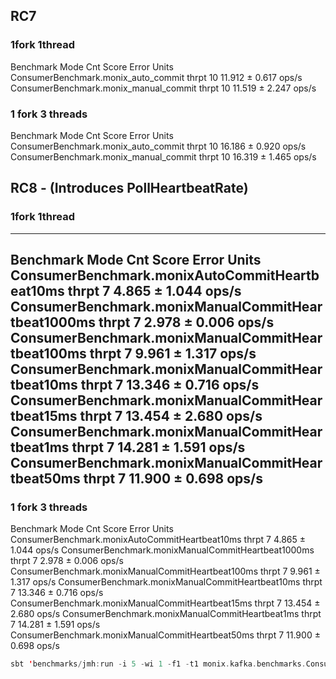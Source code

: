 
## RC7

### 1fork 1thread
Benchmark                               Mode  Cnt   Score   Error  Units
ConsumerBenchmark.monix_auto_commit    thrpt   10  11.912 ± 0.617  ops/s
ConsumerBenchmark.monix_manual_commit  thrpt   10  11.519 ± 2.247  ops/s

### 1 fork 3 threads
Benchmark                               Mode  Cnt   Score   Error  Units
ConsumerBenchmark.monix_auto_commit    thrpt   10  16.186 ± 0.920  ops/s
ConsumerBenchmark.monix_manual_commit  thrpt   10  16.319 ± 1.465  ops/s


## RC8 - (Introduces PollHeartbeatRate)
### 1fork 1thread
---
Benchmark                                               Mode  Cnt   Score   Error  Units
ConsumerBenchmark.monixAutoCommitHeartbeat10ms      thrpt    7   4.865 ± 1.044  ops/s
ConsumerBenchmark.monixManualCommitHeartbeat1000ms  thrpt    7   2.978 ± 0.006  ops/s
ConsumerBenchmark.monixManualCommitHeartbeat100ms   thrpt    7   9.961 ± 1.317  ops/s
ConsumerBenchmark.monixManualCommitHeartbeat10ms    thrpt    7  13.346 ± 0.716  ops/s
ConsumerBenchmark.monixManualCommitHeartbeat15ms    thrpt    7  13.454 ± 2.680  ops/s
ConsumerBenchmark.monixManualCommitHeartbeat1ms     thrpt    7  14.281 ± 1.591  ops/s
ConsumerBenchmark.monixManualCommitHeartbeat50ms    thrpt    7  11.900 ± 0.698  ops/s
---
### 1 fork 3 threads 
Benchmark                                               Mode  Cnt   Score   Error  Units
ConsumerBenchmark.monixAutoCommitHeartbeat10ms      thrpt    7   4.865 ± 1.044  ops/s
ConsumerBenchmark.monixManualCommitHeartbeat1000ms  thrpt    7   2.978 ± 0.006  ops/s
ConsumerBenchmark.monixManualCommitHeartbeat100ms   thrpt    7   9.961 ± 1.317  ops/s
ConsumerBenchmark.monixManualCommitHeartbeat10ms    thrpt    7  13.346 ± 0.716  ops/s
ConsumerBenchmark.monixManualCommitHeartbeat15ms    thrpt    7  13.454 ± 2.680  ops/s
ConsumerBenchmark.monixManualCommitHeartbeat1ms     thrpt    7  14.281 ± 1.591  ops/s
ConsumerBenchmark.monixManualCommitHeartbeat50ms    thrpt    7  11.900 ± 0.698  ops/s

```sbt
sbt 'benchmarks/jmh:run -i 5 -wi 1 -f1 -t1 monix.kafka.benchmarks.ConsumerBenchmark.*'
```